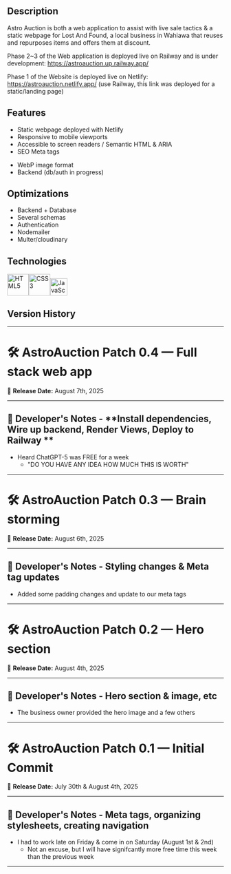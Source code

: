 ## Description
Astro Auction is both a web application to assist with live sale tactics & a static webpage for Lost And Found, a local business in Wahiawa that reuses and repurposes items and offers them at discount. 

Phase 2~3 of the Web application is deployed live on Railway and is under development: https://astroauction.up.railway.app/

Phase 1 of the Website is deployed live on Netlify: https://astroauction.netlify.app/ (use Railway, this link was deployed for a static/landing page)

## Features
* Static webpage deployed with Netlify
* Responsive to mobile viewports
* Accessible to screen readers / Semantic HTML & ARIA
* SEO Meta tags
<!-- * Functional Contact Form  -->
* WebP image format
* Backend (db/auth in progress)

## Optimizations
* Backend + Database
* Several schemas
* Authentication
* Nodemailer
* Multer/cloudinary

## Technologies
<img src="https://profilinator.rishav.dev/skills-assets/html5-original-wordmark.svg" alt="HTML5" height="50" /><img src="https://profilinator.rishav.dev/skills-assets/css3-original-wordmark.svg" alt="CSS3" height="50" /><img src="https://profilinator.rishav.dev/skills-assets/javascript-original.svg" alt="JavaScript" height="40" />

## Version History
---------------------------------------------------------------------------------------------------------------------------
# 🛠️ AstroAuction Patch 0.4 — Full stack web app
📅 **Release Date:** August 7th, 2025

---

## 📢 Developer's Notes - **Install dependencies, Wire up backend, Render Views, Deploy to Railway **

- Heard ChatGPT-5 was FREE for a week
  - "DO YOU HAVE ANY IDEA HOW MUCH THIS IS WORTH"
---------------------------------------------------------------------------------------------------------------------------
# 🛠️ AstroAuction Patch 0.3 — Brain storming
📅 **Release Date:** August 6th, 2025

---

## 📢 Developer's Notes - **Styling changes & Meta tag updates**

- Added some padding changes and update to our meta tags
---------------------------------------------------------------------------------------------------------------------------
# 🛠️ AstroAuction Patch 0.2 — Hero section
📅 **Release Date:** August 4th, 2025

---

## 📢 Developer's Notes - **Hero section & image, etc**

- The business owner provided the hero image and a few others
---------------------------------------------------------------------------------------------------------------------------
# 🛠️ AstroAuction Patch 0.1 — Initial Commit
📅 **Release Date:** July 30th & August 4th, 2025

---

## 📢 Developer's Notes - **Meta tags, organizing stylesheets, creating navigation**

- I had to work late on Friday & come in on Saturday (August 1st & 2nd)
  - Not an excuse, but I will have signifcantly more free time this week than the previous week
---------------------------------------------------------------------------------------------------------------------------
